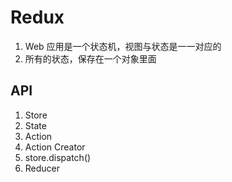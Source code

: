 # Redux

1. Web 应用是一个状态机，视图与状态是一一对应的
2. 所有的状态，保存在一个对象里面

## API

1. Store
2. State
3. Action
4. Action Creator
5. store.dispatch()
6. Reducer
